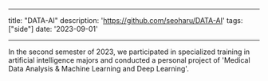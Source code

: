 
---
title: "DATA-AI"
description: 'https://github.com/seoharu/DATA-AI'
tags: ["side"]
date: '2023-09-01'

---
 In the second semester of 2023, we participated in specialized training in artificial intelligence majors and conducted a personal project of 'Medical Data Analysis & Machine Learning and Deep Learning'. 